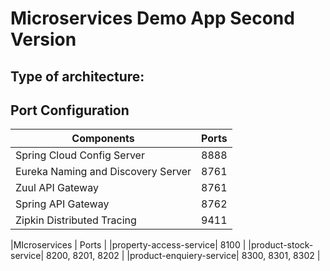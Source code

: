 # Microservices Demo App Second Version

Type of architecture:
---------------------------------------

Port Configuration
---------------------------------------

|Components | Ports |
|------------|-------|
|Spring Cloud Config Server|8888|
|Eureka Naming and Discovery Server|8761 |
|Zuul API Gateway|8761	|
|Spring API Gateway|8762|
|Zipkin Distributed Tracing|	9411|

|MIcroservices | Ports |
|property-access-service|	8100 |
|product-stock-service|	8200, 8201, 8202 |
|product-enquiery-service| 8300, 8301, 8302 |
